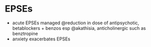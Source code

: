 # EPSEs
- acute EPSEs managed @reduction in dose of antipsychotic, betablockers + benzos esp @akathisia, anticholinergic such as benztropine
- anxiety exacerbates EPSEs